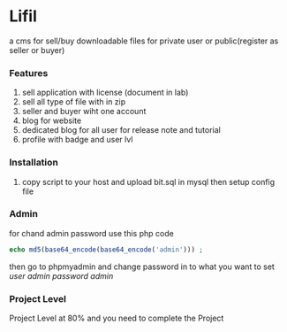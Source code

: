 # Lifil
a cms for sell/buy downloadable files for private user or public(register as seller or buyer)
### Features
1. sell application with license (document in lab)
2. sell all type of file with in zip
3. seller and buyer wiht one account
4. blog for website
5. dedicated blog for all user for release note and tutorial
6. profile with badge and user lvl

### Installation
1. copy script to your host and upload bit.sql in mysql then setup config file

### Admin
for chand admin password use this php code
```php
echo md5(base64_encode(base64_encode('admin'))) ;
```
then go to phpmyadmin and change password in to what you want to set
*user admin password admin*
### Project Level
Project Level at 80% and you need to complete the Project
